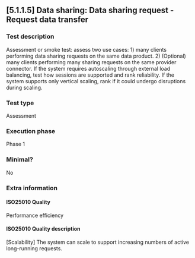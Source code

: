 
## [5.1.1.5] Data sharing: Data sharing request - Request data transfer
 
### Test description
Assessment or smoke test: assess two use cases: 1) many clients performing data sharing requests on the same data product. 2) (Optional) many clients performing many sharing requests on the same provider connector. If the system requires autoscaling through external load balancing, test how sessions are supported and rank reliability. If the system supports only vertical scaling, rank if it could undergo disruptions during scaling.
 
### Test type
Assessment
 
### Execution phase
Phase 1
 
### Minimal?
No
 
### Extra information
#### ISO25010 Quality
Performance efficiency
#### ISO25010 Quality description
[Scalability] The system can scale to support increasing numbers of active long-running requests.
    